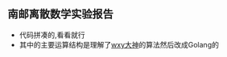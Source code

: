 ## 南邮离散数学实验报告
- 代码拼凑的,看看就行
- 其中的主要运算结构是理解了[wxy大神](https://github.com/wangxiyu191/NJUPT-Discrete-Math)的算法然后改成Golang的
